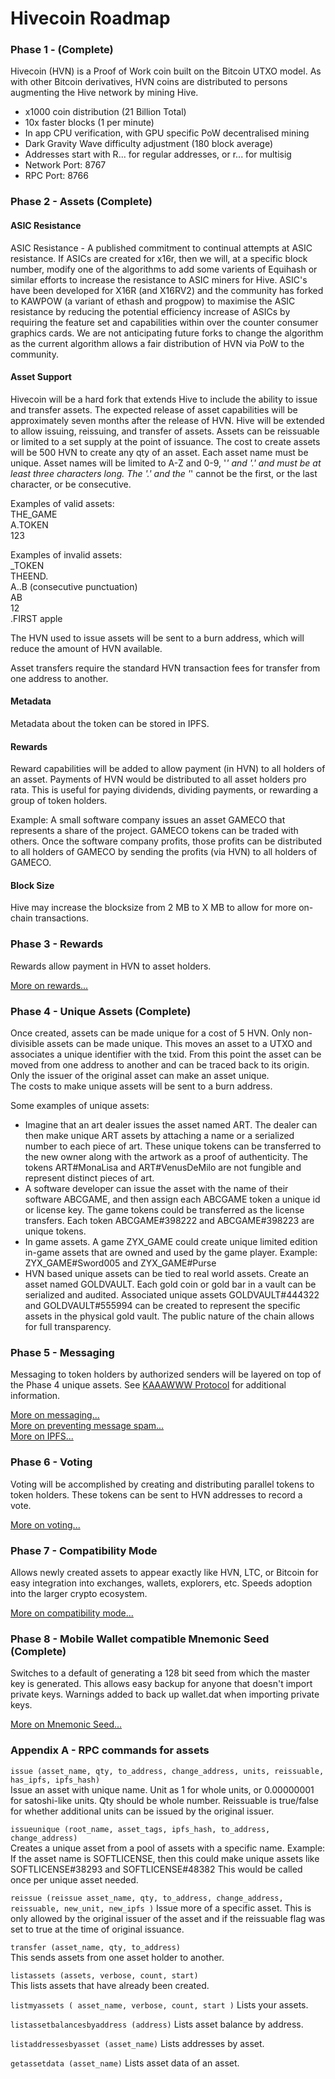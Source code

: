 # Hivecoin Roadmap

### Phase 1 - (Complete)

Hivecoin (HVN) is a Proof of Work coin built on the Bitcoin UTXO model. As with other Bitcoin derivatives, HVN coins are distributed to persons augmenting the Hive network by mining Hive.
*  x1000 coin distribution (21 Billion Total)
*  10x faster blocks (1 per minute)
*  In app CPU verification, with GPU specific PoW decentralised mining
*  Dark Gravity Wave difficulty adjustment (180 block average)
*  Addresses start with R... for regular addresses, or r... for multisig
*  Network Port: 8767
*  RPC Port: 8766

### Phase 2 - Assets (Complete)

#### ASIC Resistance

ASIC Resistance - A published commitment to continual attempts at ASIC resistance. If ASICs are created for x16r, then we will, at a specific block number, modify one of the algorithms to add some varients of Equihash or similar efforts to increase the resistance to ASIC miners for Hive. ASIC's have been developed for X16R (and X16RV2) and the community has forked to KAWPOW (a variant of ethash and progpow) to maximise the ASIC resistance by reducing the potential efficiency increase of ASICs by requiring the feature set and capabilities within over the counter consumer graphics cards. We are not anticipating future forks to change the algorithm as the current algorithm allows a fair distribution of HVN via PoW to the community.

#### Asset Support

Hivecoin will be a hard fork that extends Hive to include the ability to issue and transfer assets. The expected release of asset capabilities will be approximately seven months after the release of HVN. Hive will be extended to allow issuing, reissuing, and transfer of assets. Assets can be reissuable or limited to a set supply at the point of issuance. The cost to create assets will be 500 HVN to create any qty of an asset. Each asset name must be unique. Asset names will be limited to A-Z and 0-9, '_' and '.' and must be at least three characters long. The '.' and the '_' cannot be the first, or the last character, or be consecutive.  

Examples of valid assets:  
THE_GAME  
A.TOKEN  
123  

Examples of invalid assets:  
_TOKEN  
THEEND.  
A..B (consecutive punctuation)  
AB  
12  
.FIRST
apple

The HVN used to issue assets will be sent to a burn address, which will reduce the amount of HVN available. 

Asset transfers require the standard HVN transaction fees for transfer from one address to another.

#### Metadata

Metadata about the token can be stored in IPFS.

#### Rewards

Reward capabilities will be added to allow payment (in HVN) to all holders of an asset. Payments of HVN would be distributed to all asset holders pro rata. This is useful for paying dividends, dividing payments, or rewarding a group of token holders.

Example: A small software company issues an asset GAMECO that represents a share of the project. GAMECO tokens can be traded with others. Once the software company profits, those profits can be distributed to all holders of GAMECO by sending the profits (via HVN) to all holders of GAMECO.

#### Block Size

Hive may increase the blocksize from 2 MB to X MB to allow for more on-chain transactions.

### Phase 3 - Rewards

Rewards allow payment in HVN to asset holders.

[More on rewards...](./rewards/README.md)

### Phase 4 - Unique Assets (Complete)

Once created, assets can be made unique for a cost of 5 HVN. Only non-divisible assets can be made unique. This moves an asset to a UTXO and associates a unique identifier with the txid. From this point the asset can be moved from one address to another and can be traced back to its origin. Only the issuer of the original asset can make an asset unique.  
The costs to make unique assets will be sent to a burn address.  

Some examples of unique assets:  
*  Imagine that an art dealer issues the asset named ART. The dealer can then make unique ART assets by attaching a name or a serialized number to each piece of art. These unique tokens can be transferred to the new owner along with the artwork as a proof of authenticity. The tokens ART#MonaLisa and ART#VenusDeMilo are not fungible and represent distinct pieces of art.
*  A software developer can issue the asset with the name of their software ABCGAME, and then assign each ABCGAME token a unique id or license key. The game tokens could be transferred as the license transfers. Each token ABCGAME#398222 and ABCGAME#398223 are unique tokens.
*  In game assets. A game ZYX_GAME could create unique limited edition in-game assets that are owned and used by the game player. Example: ZYX_GAME#Sword005 and ZYX_GAME#Purse
*  HVN based unique assets can be tied to real world assets. Create an asset named GOLDVAULT. Each gold coin or gold bar in a vault can be serialized and audited. Associated unique assets GOLDVAULT#444322 and GOLDVAULT#555994 can be created to represent the specific assets in the physical gold vault. The public nature of the chain allows for full transparency.

### Phase 5 - Messaging

Messaging to token holders by authorized senders will be layered on top of the Phase 4 unique assets. See [KAAAWWW Protocol](https://medium.com/@tronblack/hivecoin-kaaawww-2f72077aece) for additional information.

[More on messaging...](./messaging/README.md)  
[More on preventing message spam...](./messaging-antispam/README.md)  
[More on IPFS...](./ipfs/README.md)  

### Phase 6 - Voting

Voting will be accomplished by creating and distributing parallel tokens to token holders. These tokens can be sent to HVN addresses to record a vote.

[More on voting...](./voting/README.md)

### Phase 7 - Compatibility Mode

Allows newly created assets to appear exactly like HVN, LTC, or Bitcoin for easy integration into exchanges, wallets, explorers, etc.
Speeds adoption into the larger crypto ecosystem.

[More on compatibility mode...](./compatibility-mode/README.md)


### Phase 8 - Mobile Wallet compatible Mnemonic Seed (Complete)

Switches to a default of generating a 128 bit seed from which the master key is generated.  This allows easy backup for anyone that doesn't import private keys.  Warnings added to back up wallet.dat when importing private keys.

[More on Mnemonic Seed...](./mnemonic-seed/README.md)

### Appendix A - RPC commands for assets

`issue (asset_name, qty, to_address, change_address, units, reissuable, has_ipfs, ipfs_hash)`  
Issue an asset with unique name. Unit as 1 for whole units, or 0.00000001 for satoshi-like units. Qty should be whole number. Reissuable is true/false for whether additional units can be issued by the
original issuer.  

`issueunique (root_name, asset_tags, ipfs_hash, to_address, change_address) `  
Creates a unique asset from a pool of assets with a specific name. Example: If the asset name is SOFTLICENSE, then this could make unique assets like SOFTLICENSE#38293 and SOFTLICENSE#48382 This would be called once per unique asset needed.  

`reissue (reissue asset_name, qty, to_address, change_address, reissuable, new_unit, new_ipfs )`
Issue more of a specific asset. This is only allowed by the original issuer of the asset and if the reissuable flag was set to true at the time of original issuance.

`transfer (asset_name, qty, to_address)`  
This sends assets from one asset holder to another.

`listassets (assets, verbose, count, start)`  
This lists assets that have already been created. 
  
`listmyassets ( asset_name, verbose, count, start )`
Lists your assets.

`listassetbalancesbyaddress (address)`
Lists asset balance by address.

`listaddressesbyasset (asset_name)` 
Lists addresses by asset.

`getassetdata (asset_name)`
Lists asset data of an asset.

